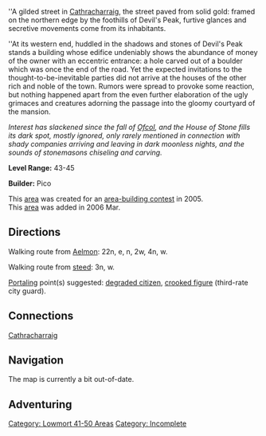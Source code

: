 ''A gilded street in [
Cathracharraig](:Category:Cathracharraig.md "wikilink"), the street
paved from solid gold: framed on the northern edge by the foothills of
Devil's Peak, furtive glances and secretive movements come from its
inhabitants.

''At its western end, huddled in the shadows and stones of Devil's Peak
stands a building whose edifice undeniably shows the abundance of money
of the owner with an eccentric entrance: a hole carved out of a boulder
which was once the end of the road. Yet the expected invitations to the
thought-to-be-inevitable parties did not arrive at the houses of the
other rich and noble of the town. Rumors were spread to provoke some
reaction, but nothing happened apart from the even further elaboration
of the ugly grimaces and creatures adorning the passage into the gloomy
courtyard of the mansion.

*Interest has slackened since the fall of [
Ofcol](:Category:Ofcol.md "wikilink"), and the House of Stone fills its
dark spot, mostly ignored, only rarely mentioned in connection with
shady companies arriving and leaving in dark moonless nights, and the
sounds of stonemasons chiseling and carving.*

**Level Range:** 43-45

**Builder:** Pico

This [area](:Category:_Areas.md "wikilink") was created for an
[area-building contest](Area-Building_Contests.md "wikilink") in 2005.  
This [area](:Category:_Areas.md "wikilink") was added in 2006 Mar.  

## Directions

Walking route from [Aelmon](Aelmon.md "wikilink"): 22n, e, n, 2w, 4n, w.

Walking route from [steed](Cavalry_Steed.md "wikilink"): 3n, w.

[Portaling](Portal.md "wikilink") point(s) suggested: [degraded
citizen](Degraded_Citizen.md "wikilink"), [crooked
figure](Crooked_Figure.md "wikilink") (third-rate city guard).

## Connections

[Cathracharraig](Cathracharraig "wikilink")

## Navigation

The map is currently a bit out-of-date.

## Adventuring

[Category: Lowmort 41-50
Areas](Category:_Lowmort_41-50_Areas "wikilink") [Category:
Incomplete](Category:_Incomplete "wikilink")
